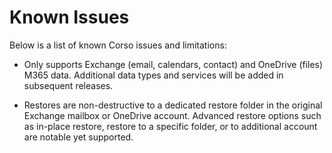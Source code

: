 # Known Issues

Below is a list of known Corso issues and limitations:

* Only supports Exchange (email, calendars, contact) and OneDrive (files) M365 data. Additional
  data types and services will be added in subsequent releases.

* Restores are non-destructive to a dedicated restore folder in the original Exchange mailbox or OneDrive account.
  Advanced restore options such as in-place restore, restore to a specific folder, or to additional account are notable
  yet supported.


